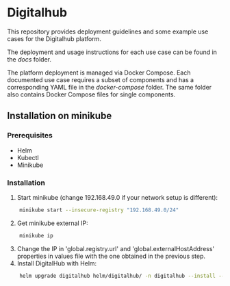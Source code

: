 # Digitalhub

This repository provides deployment guidelines and some example use cases for the Digitalhub platform.

The deployment and usage instructions for each use case can be found in the *docs* folder.

The platform deployment is managed via Docker Compose. Each documented use case requires a subset of components and has a corresponding YAML file in the *docker-compose* folder. The same folder also contains Docker Compose files for single components.

## Installation on minikube

### Prerequisites 
- Helm
- Kubectl
- Minikube

### Installation

1. Start minikube (change 192.168.49.0 if your network setup is different):
```sh
    minikube start --insecure-registry "192.168.49.0/24"
```
2. Get minikube external IP:
```sh
    minikube ip
```
3. Change the IP in  'global.registry.url' and 'global.externalHostAddress' properties in values file with the one obtained in the previous step.
4. Install DigitalHub with Helm:
```sh
    helm upgrade digitalhub helm/digitalhub/ -n digitalhub --install --create-namespace 
```
